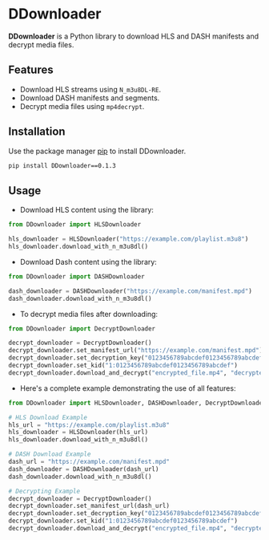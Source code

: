 # DDownloader

**DDownloader** is a Python library to download HLS and DASH manifests and decrypt media files.

## Features
- Download HLS streams using `N_m3u8DL-RE`.
- Download DASH manifests and segments.
- Decrypt media files using `mp4decrypt`.

## Installation

Use the package manager [pip](https://pypi.org/project/DDownloader/0.1.3/) to install DDownloader.

```bash
pip install DDownloader==0.1.3
```

## Usage
- Download HLS content using the library:
```python
from DDownloader import HLSDownloader

hls_downloader = HLSDownloader("https://example.com/playlist.m3u8")
hls_downloader.download_with_n_m3u8dl()
```
- Download Dash content using the library:
```python
from DDownloader import DASHDownloader

dash_downloader = DASHDownloader("https://example.com/manifest.mpd")
dash_downloader.download_with_n_m3u8dl()
```
- To decrypt media files after downloading:
```python
from DDownloader import DecryptDownloader

decrypt_downloader = DecryptDownloader()
decrypt_downloader.set_manifest_url("https://example.com/manifest.mpd")
decrypt_downloader.set_decryption_key("0123456789abcdef0123456789abcdef")
decrypt_downloader.set_kid("1:0123456789abcdef0123456789abcdef")
decrypt_downloader.download_and_decrypt("encrypted_file.mp4", "decrypted_file.mp4")
```
- Here's a complete example demonstrating the use of all features:
```python
from DDownloader import HLSDownloader, DASHDownloader, DecryptDownloader

# HLS Download Example
hls_url = "https://example.com/playlist.m3u8"
hls_downloader = HLSDownloader(hls_url)
hls_downloader.download_with_n_m3u8dl()

# DASH Download Example
dash_url = "https://example.com/manifest.mpd"
dash_downloader = DASHDownloader(dash_url)
dash_downloader.download_with_n_m3u8dl()

# Decrypting Example
decrypt_downloader = DecryptDownloader()
decrypt_downloader.set_manifest_url(dash_url)
decrypt_downloader.set_decryption_key("0123456789abcdef0123456789abcdef")
decrypt_downloader.set_kid("1:0123456789abcdef0123456789abcdef")
decrypt_downloader.download_and_decrypt("encrypted_file.mp4", "decrypted_file.mp4")

```

